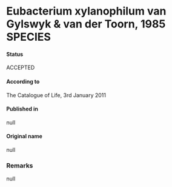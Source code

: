 # Eubacterium xylanophilum van Gylswyk & van der Toorn, 1985 SPECIES

#### Status
ACCEPTED

#### According to
The Catalogue of Life, 3rd January 2011

#### Published in
null

#### Original name
null

### Remarks
null